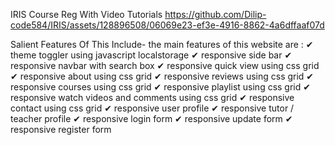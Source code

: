 IRIS Course Reg With Video Tutorials
https://github.com/Dilip-code584/IRIS/assets/128896508/06069e23-ef3e-4916-8862-4a6dffaaf07d

Salient Features Of This Include-
the main features of this website are :
✔  theme toggler using javascript localstorage
✔ responsive side bar
✔ responsive navbar with search box
✔ responsive quick view using css grid
✔ responsive about using css grid
✔ responsive reviews using css grid
✔ responsive courses using css grid
✔ responsive playlist using css grid
✔ responsive watch videos and comments using css grid
✔ responsive contact using css grid
✔ responsive user profile
✔ responsive tutor / teacher profile
✔ responsive login form
✔ responsive update form
✔ responsive register form

